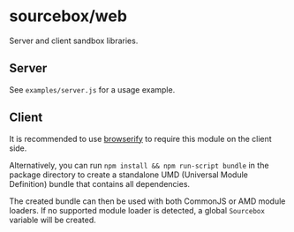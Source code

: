 sourcebox/web
=============

Server and client sandbox libraries.

## Server

See `examples/server.js` for a usage example.

## Client

It is recommended to use [browserify](http://browserify.org/) to require this
module on the client side.

Alternatively, you can run `npm install && npm run-script bundle` in the
package directory to create a standalone UMD (Universal Module Definition)
bundle that contains all dependencies.

The created bundle can then be used with both CommonJS or AMD module loaders.
If no supported module loader is detected, a global `Sourcebox` variable will
be created.
